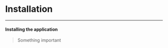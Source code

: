# Installation

[//]: # (===========================================================================)
[//]: # (=============================     PURPOSE     =============================)
[//]: # (===========================================================================)

---

#### Installing the application
 > Something important

